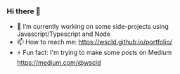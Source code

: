 ### Hi there 👋



- 🔭 I’m currently working on some side-projects using Javascript/Typescript and Node
- 📫 How to reach me: https://wscld.github.io/portfolio/
- ⚡ Fun fact: I'm trying to make some posts on Medium https://medium.com/@wscld 
